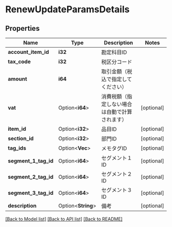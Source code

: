 # RenewUpdateParamsDetails

## Properties

Name | Type | Description | Notes
------------ | ------------- | ------------- | -------------
**account_item_id** | **i32** | 勘定科目ID | 
**tax_code** | **i32** | 税区分コード | 
**amount** | **i64** | 取引金額（税込で指定してください） | 
**vat** | Option<**i64**> | 消費税額（指定しない場合は自動で計算されます） | [optional]
**item_id** | Option<**i32**> | 品目ID | [optional]
**section_id** | Option<**i32**> | 部門ID | [optional]
**tag_ids** | Option<**Vec<i32>**> | メモタグID | [optional]
**segment_1_tag_id** | Option<**i64**> | セグメント１ID | [optional]
**segment_2_tag_id** | Option<**i64**> | セグメント２ID | [optional]
**segment_3_tag_id** | Option<**i64**> | セグメント３ID | [optional]
**description** | Option<**String**> | 備考 | [optional]

[[Back to Model list]](../README.md#documentation-for-models) [[Back to API list]](../README.md#documentation-for-api-endpoints) [[Back to README]](../README.md)


